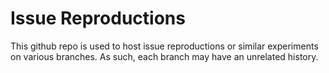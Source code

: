 # Issue Reproductions

This github repo is used to host issue reproductions or similar experiments on various branches. As such, each branch may have an unrelated history.